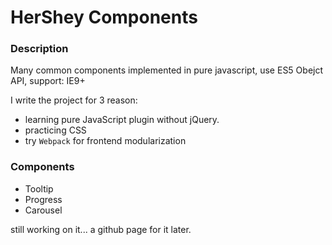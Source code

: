 # HerShey Components

### Description

Many common components implemented in pure javascript, use ES5 Obejct API, support: IE9+

I write the project for 3 reason:

- learning pure JavaScript plugin without jQuery.
- practicing CSS
- try `Webpack` for frontend modularization

### Components

- Tooltip
- Progress
- Carousel

still working on it... a github page for it later.
